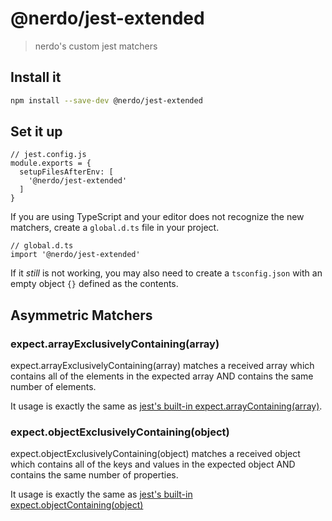 # @nerdo/jest-extended
> nerdo's custom jest matchers

## Install it

```bash
npm install --save-dev @nerdo/jest-extended
```

## Set it up

```
// jest.config.js
module.exports = {
  setupFilesAfterEnv: [
    '@nerdo/jest-extended'
  ]
}
```

If you are using TypeScript and your editor does not recognize the new matchers, create a `global.d.ts` file in your project.

```
// global.d.ts
import '@nerdo/jest-extended'
```

If it _still_ is not working, you may also need to create a `tsconfig.json` with an empty object `{}` defined as the contents.

## Asymmetric Matchers

### expect.arrayExclusivelyContaining(array)
expect.arrayExclusivelyContaining(array) matches a received array which contains all of the elements in the expected array AND contains the same number of elements.

It usage is exactly the same as [jest's built-in expect.arrayContaining(array)](https://jestjs.io/docs/en/expect#expectarraycontainingarray).

### expect.objectExclusivelyContaining(object)
expect.objectExclusivelyContaining(object) matches a received object which contains all of the keys and values in the expected object AND contains the same number of properties.

It usage is exactly the same as [jest's built-in expect.objectContaining(object)](https://jestjs.io/docs/en/expect#expectobjectcontainingobject)
